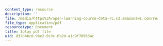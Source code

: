 ```yaml
---
content_type: resource
description: ''
file: /media/https%3A/open-learning-course-data-rc.s3.amazonaws.com/res-6-012-introduction-to-probability-spring-2018/d32d4bc09be20c9c6b2da1c9f765664c_ZgCBmERwZlI.pdf
file_type: application/pdf
resourcetype: Document
title: 3play pdf file
uid: d32d4bc0-9be2-0c9c-6b2d-a1c9f765664c
---
```


